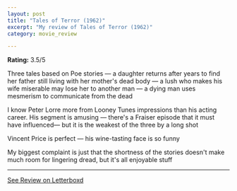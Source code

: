 ```yaml
---
layout: post
title: "Tales of Terror (1962)"
excerpt: "My review of Tales of Terror (1962)"
category: movie_review

---
```


**Rating:** 3.5/5

Three tales based on Poe stories — a daughter returns after years to find her father still living with her mother's dead body — a lush who makes his wife miserable may lose her to another man — a dying man uses mesmerism to communicate from the dead

I know Peter Lorre more from Looney Tunes impressions than his acting career. His segment is amusing — there's a Fraiser episode that it must have influenced— but it is the weakest of the three by a long shot

Vincent Price is perfect — his wine-tasting face is so funny

My biggest complaint is just that the shortness of the stories doesn't make much room for lingering dread, but it's all enjoyable stuff

<hr>

[See Review on Letterboxd](https://boxd.it/4GW9mV)
